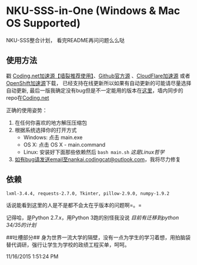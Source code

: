 # NKU-SSS-in-One (Windows & Mac OS Supported)
NKU-SSS整合计划， 看完README再问问题么么哒

## 使用方法 ##
戳 <a href="https://coding.net/u/NKUCodingCat/p/NKU-SSS-in-One/git/archive/master" target="_blank">Coding.net加速源【墙裂推荐使用】</a>、[Github官方源](https://nodeload.github.com/NKUCodingCat/NKU-SSS-in-One/legacy.zip/master) 、[CloudFlare加速源](http://rhc-py-ser-1.nkucodingcat.com/data/zip/NKU-SSS-in-One-NKUCodingCat.zip) 或者 [OpenShift加速源](https://python-nkusss.rhcloud.com/data/zip/NKU-SSS-in-One-NKUCodingCat.zip)下载， 已经支持在线更新所以如果有自动更新的可能请尽量选择自动更新, 最后一版我确定没有bug但是不一定能用的版本在[这里](https://github.com/NKUCodingCat/NKU-SSS-in-One/releases/latest)，墙内同步的repo在[Coding.net](https://coding.net/u/NKUCodingCat/p/NKU-SSS-in-One/git)

正确的使用姿势：

1. 在任何你喜欢的地方解压压缩包
2. 根据系统选择你的打开方式
    * Windows: 点击 main.exe
    * OS X: 点击 OS X - main.command
    * Linux: 安装好下面那些依赖然后 `bash main.sh` *这是Linux哲学*
3. 如有bug请发送email至nankai.codingcat@outlook.com，我将尽力修复


## 依赖 ##
`lxml-3.4.4, requests-2.7.0, Tkinter, pillow-2.9.0, numpy-1.9.2`

话说能看到这里的人是不是都不会太在乎版本的问题啊=。=

记得哈，是Python 2.7.x，用Python 3跑的别怪我没说 *目前有迁移到python 34/35的计划*

##吐槽部分##
身为世界一流大学的隔壁，没有一点为学生的学习着想，用拍脑袋替代调研，强行让学生为学校的政绩工程买单，呵呵。

11/16/2015 1:51:24 PM 
